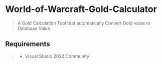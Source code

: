 # World-of-Warcraft-Gold-Calculator
> A Gold Calculation Tool that automatically Convert Gold value to Database Value

## Requirements
> - Visual Studio 2022 Community
